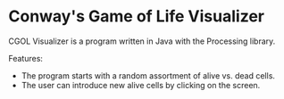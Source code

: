 # Conway's Game of Life Visualizer 

CGOL Visualizer is a program written in Java with the Processing library.  

Features:
  -  The program starts with a random assortment of alive vs. dead cells.
  -  The user can introduce new alive cells by clicking on the screen.
